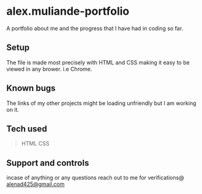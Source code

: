# alex.muliande-portfolio
A portfolio about me and the progress that I have had in coding so far.

## Setup
The file is made most precisely with HTML and CSS making it easy to be viewed in any brower. i.e Chrome.

## Known bugs 
The links of my other projects might be loading unfriendly but I am working on it.

## Tech used 
>HTML
>CSS

## Support and controls 
incase of anything or any questions reach out to me for verifications@ alenad425@gmail.com

